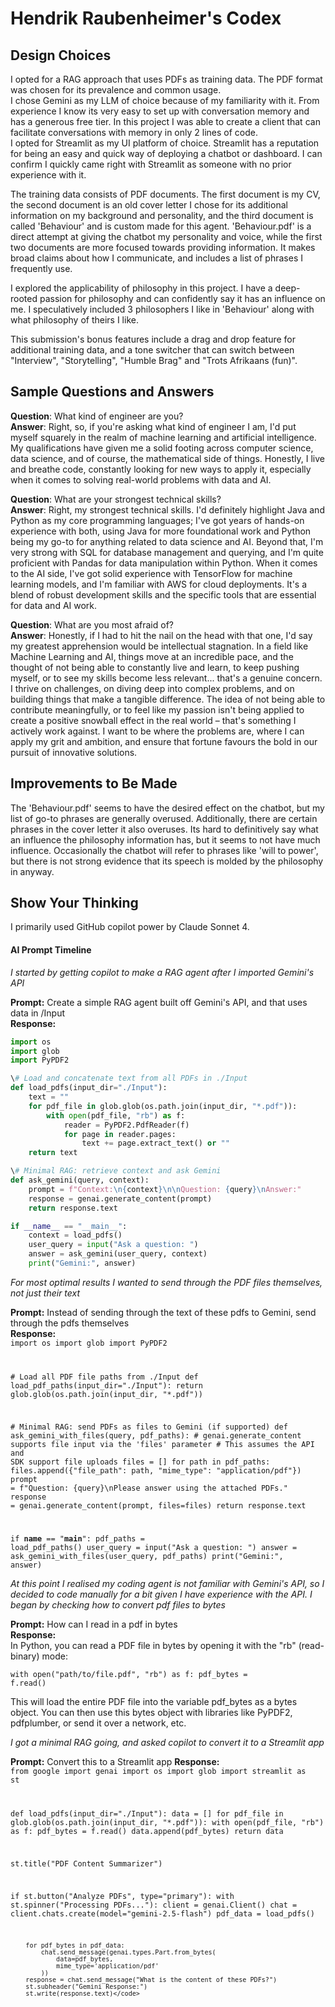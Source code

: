# Hendrik Raubenheimer's Codex

## Design Choices

I opted for a RAG approach that uses PDFs as training data. The PDF format was chosen for its prevalence and common usage. \
I chose Gemini as my LLM of choice because of my familiarity with it. From experience I know its very easy to set up with conversation memory and has a generous free tier. In this project I was able to create a client that can facilitate conversations with memory in only 2 lines of code. \
I opted for Streamlit as my UI platform of choice. Streamlit has a reputation for being an easy and quick way of deploying a chatbot or dashboard. I can confirm I quickly came right with Streamlit as someone with no prior experience with it.

The training data consists of PDF documents. The first document is my CV, the second document is an old cover letter I chose for its additional information on my background and personality, and the third document is called 'Behaviour' and is custom made for this agent. 'Behaviour.pdf' is a direct attempt at giving the chatbot my personality and voice, while the first two documents are more focused towards providing information. It makes broad claims about how I communicate, and includes a list of phrases I frequently use. 

I explored the applicability of philosophy in this project. I have a deep-rooted passion for philosophy and can confidently say it has an influence on me. I speculatively included 3 philosophers I like in 'Behaviour' along with what philosophy of theirs I like.

This submission's bonus features include a drag and drop feature for additional training data, and a tone switcher that can switch between "Interview", "Storytelling", "Humble Brag" and "Trots Afrikaans (fun)".

## Sample Questions and Answers

**Question**: What kind of engineer are you? \
**Answer**: Right, so, if you're asking what kind of engineer I am, I'd put myself squarely in the realm of machine learning and artificial intelligence. My qualifications have given me a solid footing across computer science, data science, and of course, the mathematical side of things. Honestly, I live and breathe code, constantly looking for new ways to apply it, especially when it comes to solving real-world problems with data and AI.

**Question**: What are your strongest technical skills? \
**Answer**: Right, my strongest technical skills. I'd definitely highlight Java and Python as my core programming languages; I've got years of hands-on experience with both, using Java for more foundational work and Python being my go-to for anything related to data science and AI.
Beyond that, I'm very strong with SQL for database management and querying, and I'm quite proficient with Pandas for data manipulation within Python. When it comes to the AI side, I've got solid experience with TensorFlow for machine learning models, and I'm familiar with AWS for cloud deployments.
It's a blend of robust development skills and the specific tools that are essential for data and AI work.

**Question**: What are you most afraid of? \
**Answer**: Honestly, if I had to hit the nail on the head with that one, I'd say my greatest apprehension would be intellectual stagnation. In a field like Machine Learning and AI, things move at an incredible pace, and the thought of not being able to constantly live and learn, to keep pushing myself, or to see my skills become less relevant... that's a genuine concern.
I thrive on challenges, on diving deep into complex problems, and on building things that make a tangible difference. The idea of not being able to contribute meaningfully, or to feel like my passion isn't being applied to create a positive snowball effect in the real world – that's something I actively work against. I want to be where the problems are, where I can apply my grit and ambition, and ensure that fortune favours the bold in our pursuit of innovative solutions.

## Improvements to Be Made

The 'Behaviour.pdf' seems to have the desired effect on the chatbot, but my list of go-to phrases are generally overused. Additionally, there are certain phrases in the cover letter it also overuses. Its hard to definitively say what an influence the philosophy information has, but it seems to not have much influence. Occasionally the chatbot will refer to phrases like 'will to power', but there is not strong evidence that its speech is molded by the philosophy in anyway.

## Show Your Thinking

I primarily used GitHub copilot power by Claude Sonnet 4.

#### AI Prompt Timeline

*I started by getting copilot to make a RAG agent after I imported Gemini's API*

**Prompt:** Create a simple RAG agent built off Gemini's API, and that uses data in /Input \
**Response:**
```python
import os
import glob
import PyPDF2

\# Load and concatenate text from all PDFs in ./Input
def load_pdfs(input_dir="./Input"):
    text = ""
    for pdf_file in glob.glob(os.path.join(input_dir, "*.pdf")):
        with open(pdf_file, "rb") as f:
            reader = PyPDF2.PdfReader(f)
            for page in reader.pages:
                text += page.extract_text() or ""
    return text

\# Minimal RAG: retrieve context and ask Gemini
def ask_gemini(query, context):
    prompt = f"Context:\n{context}\n\nQuestion: {query}\nAnswer:"
    response = genai.generate_content(prompt)
    return response.text

if __name__ == "__main__":
    context = load_pdfs()
    user_query = input("Ask a question: ")
    answer = ask_gemini(user_query, context)
    print("Gemini:", answer)
```

*For most optimal results I wanted to send through the PDF files themselves, not just their text*

**Prompt:** Instead of sending through the text of these pdfs to Gemini, send through the pdfs themselves \
**Response:**\
<code>import os
import glob
import PyPDF2

\# Load all PDF file paths from ./Input
def load_pdf_paths(input_dir="./Input"):
    return glob.glob(os.path.join(input_dir, "*.pdf"))

\# Minimal RAG: send PDFs as files to Gemini (if supported)
def ask_gemini_with_files(query, pdf_paths):
    \# genai.generate_content supports file input via the 'files' parameter
    \# This assumes the API and SDK support file uploads
    files = []
    for path in pdf_paths:
        files.append({"file_path": path, "mime_type": "application/pdf"})
    prompt = f"Question: {query}\nPlease answer using the attached PDFs."
    response = genai.generate_content(prompt, files=files)
    return response.text

if __name__ == "__main__":
    pdf_paths = load_pdf_paths()
    user_query = input("Ask a question: ")
    answer = ask_gemini_with_files(user_query, pdf_paths)
    print("Gemini:", answer)</code>

*At this point I realised my coding agent is not familiar with Gemini's API, so I decided to code manually for a bit given I have experience with the API. I began by checking how to convert pdf files to bytes*

**Prompt:** How can I read in a pdf in bytes \
**Response:**\
In Python, you can read a PDF file in bytes by opening it with the "rb" (read-binary) mode:

<code>with open("path/to/file.pdf", "rb") as f:
    pdf_bytes = f.read()</code>

This will load the entire PDF file into the variable pdf_bytes as a bytes object. You can then use this bytes object with libraries like PyPDF2, pdfplumber, or send it over a network, etc.

*I got a minimal RAG going, and asked copilot to convert it to a Streamlit app*

**Prompt:** Convert this to a Streamlit app
**Response:**\
<code>from google import genai
import os
import glob
import streamlit as st

def load_pdfs(input_dir="./Input"):
    data = []
    for pdf_file in glob.glob(os.path.join(input_dir, "*.pdf")):
        with open(pdf_file, "rb") as f:
            pdf_bytes = f.read()
            data.append(pdf_bytes)
    return data

st.title("PDF Content Summarizer")

if st.button("Analyze PDFs", type="primary"):
    with st.spinner("Processing PDFs..."):
        client = genai.Client()
        chat = client.chats.create(model="gemini-2.5-flash")
        pdf_data = load_pdfs()

        for pdf_bytes in pdf_data:
            chat.send_message(genai.types.Part.from_bytes(
                data=pdf_bytes,
                mime_type='application/pdf'
            ))
        response = chat.send_message("What is the content of these PDFs?")
        st.subheader("Gemini Response:")
        st.write(response.text)</code>
